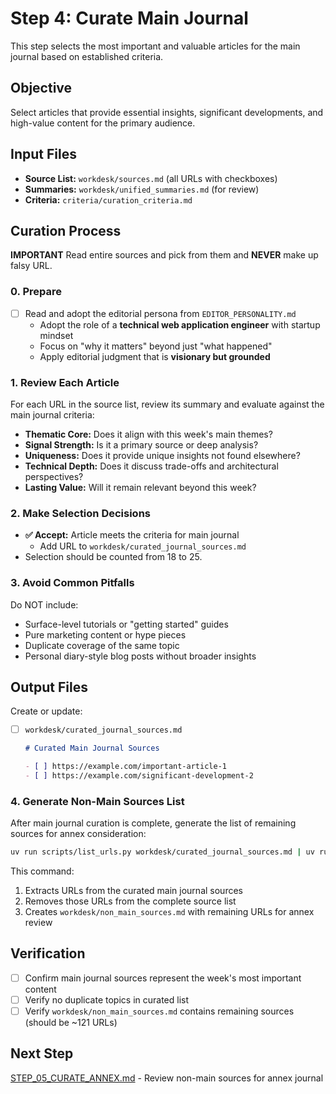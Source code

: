 # Step 4: Curate Main Journal

This step selects the most important and valuable articles for the main journal based on established criteria.

## Objective

Select articles that provide essential insights, significant developments, and high-value content for the primary audience.

## Input Files

- **Source List:** `workdesk/sources.md` (all URLs with checkboxes)
- **Summaries:** `workdesk/unified_summaries.md` (for review)
- **Criteria:** `criteria/curation_criteria.md`

## Curation Process

**IMPORTANT** Read entire sources and pick from them and **NEVER** make up falsy URL.

### 0. Prepare

- [ ] Read and adopt the editorial persona from `EDITOR_PERSONALITY.md`
  - Adopt the role of a **technical web application engineer** with startup mindset
  - Focus on "why it matters" beyond just "what happened"
  - Apply editorial judgment that is **visionary but grounded**

### 1. Review Each Article

For each URL in the source list, review its summary and evaluate against the main journal criteria:

- **Thematic Core:** Does it align with this week's main themes?
- **Signal Strength:** Is it a primary source or deep analysis?
- **Uniqueness:** Does it provide unique insights not found elsewhere?
- **Technical Depth:** Does it discuss trade-offs and architectural perspectives?
- **Lasting Value:** Will it remain relevant beyond this week?

### 2. Make Selection Decisions

- **✅ Accept:** Article meets the criteria for main journal
  - Add URL to `workdesk/curated_journal_sources.md`
- Selection should be counted from 18 to 25.

### 3. Avoid Common Pitfalls

Do NOT include:

- Surface-level tutorials or "getting started" guides
- Pure marketing content or hype pieces
- Duplicate coverage of the same topic
- Personal diary-style blog posts without broader insights

## Output Files

Create or update:

- [ ] `workdesk/curated_journal_sources.md`

  ```markdown
  # Curated Main Journal Sources

  - [ ] https://example.com/important-article-1
  - [ ] https://example.com/significant-development-2
  ```

### 4. Generate Non-Main Sources List

After main journal curation is complete, generate the list of remaining sources for annex consideration:

```bash
uv run scripts/list_urls.py workdesk/curated_journal_sources.md | uv run scripts/remove_urls.py workdesk/sources.md workdesk/non_main_sources.md
```

This command:
1. Extracts URLs from the curated main journal sources
2. Removes those URLs from the complete source list
3. Creates `workdesk/non_main_sources.md` with remaining URLs for annex review

## Verification

- [ ] Confirm main journal sources represent the week's most important content
- [ ] Verify no duplicate topics in curated list
- [ ] Verify `workdesk/non_main_sources.md` contains remaining sources (should be ~121 URLs)

## Next Step

[STEP_05_CURATE_ANNEX.md](STEP_05_CURATE_ANNEX.md) - Review non-main sources for annex journal
